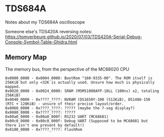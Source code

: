 # TDS684A
Notes about my TDS684A oscilloscope

Someone else's TDS420A reversing notes: https://tomverbeure.github.io/2020/07/03/TDS420A-Serial-Debug-Console-Symbol-Table-Ghidra.html

## Memory Map

The memory bus, from the perspective of the MC68020 CPU

```
0x0000_0000 - 0x0004_0000: BootRom "160-9335-00". The ROM itself is 256KiB but only <32K is actually used. Unsure how much is physically mapped.
0x0020_0000 - 0x0024_0000: SRAM (M5M51008AFP-10LL (100ns) x2, totaling 256KiB)
0x0040_0000 - 0x????_????: NVRAM (DS1650Y-100 (512KiB), DS1486-150 (RTC + 128KiB) - unsure of their precise layout/order.
0x0060_0000 - 0x????_????: ????? (maybe the 7-seg display?)
0x0080_0000 - 0x????_????: ?????
0x00a0_0000 - 0x00a0_000f: RS232 UART (MC68681)
0x00c0_0000 - 0x00c0_000f: Debug UART (Supposed to be MC68681 but there isn't one present by default!)
0x0100_0000 - 0x????_????: FlashRom
```
